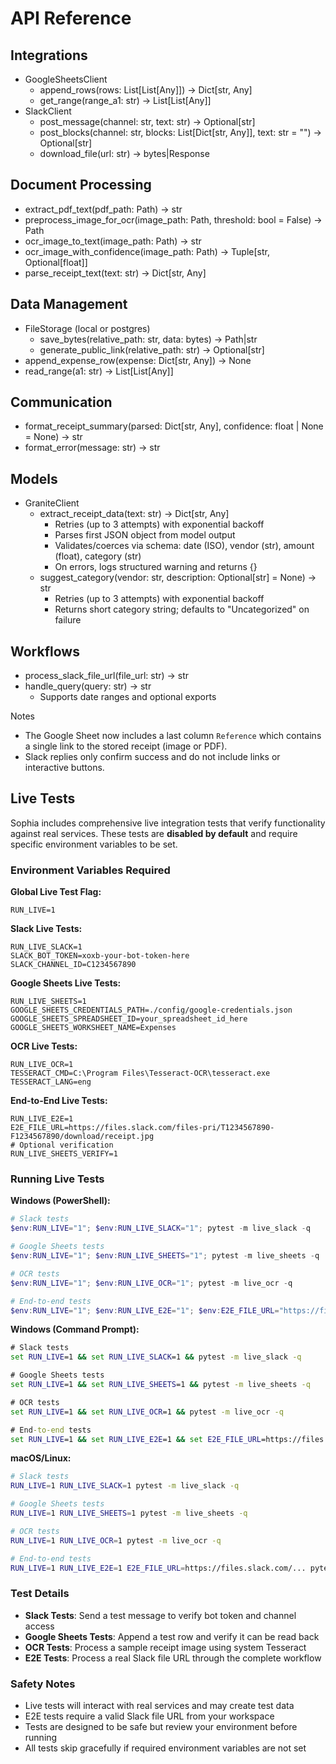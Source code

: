 # API Reference

## Integrations
- GoogleSheetsClient
  - append_rows(rows: List[List[Any]]) -> Dict[str, Any]
  - get_range(range_a1: str) -> List[List[Any]]
- SlackClient
  - post_message(channel: str, text: str) -> Optional[str]
  - post_blocks(channel: str, blocks: List[Dict[str, Any]], text: str = "") -> Optional[str]
  - download_file(url: str) -> bytes|Response

## Document Processing
- extract_pdf_text(pdf_path: Path) -> str
- preprocess_image_for_ocr(image_path: Path, threshold: bool = False) -> Path
- ocr_image_to_text(image_path: Path) -> str
- ocr_image_with_confidence(image_path: Path) -> Tuple[str, Optional[float]]
- parse_receipt_text(text: str) -> Dict[str, Any]

## Data Management
- FileStorage (local or postgres)
  - save_bytes(relative_path: str, data: bytes) -> Path|str
  - generate_public_link(relative_path: str) -> Optional[str]
- append_expense_row(expense: Dict[str, Any]) -> None
- read_range(a1: str) -> List[List[Any]]

## Communication
- format_receipt_summary(parsed: Dict[str, Any], confidence: float | None = None) -> str
- format_error(message: str) -> str

## Models
- GraniteClient
  - extract_receipt_data(text: str) -> Dict[str, Any]
    - Retries (up to 3 attempts) with exponential backoff
    - Parses first JSON object from model output
    - Validates/coerces via schema: date (ISO), vendor (str), amount (float), category (str)
    - On errors, logs structured warning and returns {}
  - suggest_category(vendor: str, description: Optional[str] = None) -> str
    - Retries (up to 3 attempts) with exponential backoff
    - Returns short category string; defaults to "Uncategorized" on failure

## Workflows
- process_slack_file_url(file_url: str) -> str
- handle_query(query: str) -> str
  - Supports date ranges and optional exports

Notes
- The Google Sheet now includes a last column `Reference` which contains a single link to the stored receipt (image or PDF).
- Slack replies only confirm success and do not include links or interactive buttons.

## Live Tests

Sophia includes comprehensive live integration tests that verify functionality against real services. These tests are **disabled by default** and require specific environment variables to be set.

### Environment Variables Required

**Global Live Test Flag:**
```
RUN_LIVE=1
```

**Slack Live Tests:**
```
RUN_LIVE_SLACK=1
SLACK_BOT_TOKEN=xoxb-your-bot-token-here
SLACK_CHANNEL_ID=C1234567890
```

**Google Sheets Live Tests:**
```
RUN_LIVE_SHEETS=1
GOOGLE_SHEETS_CREDENTIALS_PATH=./config/google-credentials.json
GOOGLE_SHEETS_SPREADSHEET_ID=your_spreadsheet_id_here
GOOGLE_SHEETS_WORKSHEET_NAME=Expenses
```

**OCR Live Tests:**
```
RUN_LIVE_OCR=1
TESSERACT_CMD=C:\Program Files\Tesseract-OCR\tesseract.exe
TESSERACT_LANG=eng
```

**End-to-End Live Tests:**
```
RUN_LIVE_E2E=1
E2E_FILE_URL=https://files.slack.com/files-pri/T1234567890-F1234567890/download/receipt.jpg
# Optional verification
RUN_LIVE_SHEETS_VERIFY=1
```

### Running Live Tests

**Windows (PowerShell):**
```powershell
# Slack tests
$env:RUN_LIVE="1"; $env:RUN_LIVE_SLACK="1"; pytest -m live_slack -q

# Google Sheets tests
$env:RUN_LIVE="1"; $env:RUN_LIVE_SHEETS="1"; pytest -m live_sheets -q

# OCR tests
$env:RUN_LIVE="1"; $env:RUN_LIVE_OCR="1"; pytest -m live_ocr -q

# End-to-end tests
$env:RUN_LIVE="1"; $env:RUN_LIVE_E2E="1"; $env:E2E_FILE_URL="https://files.slack.com/..."; pytest -m live_e2e -q
```

**Windows (Command Prompt):**
```cmd
# Slack tests
set RUN_LIVE=1 && set RUN_LIVE_SLACK=1 && pytest -m live_slack -q

# Google Sheets tests
set RUN_LIVE=1 && set RUN_LIVE_SHEETS=1 && pytest -m live_sheets -q

# OCR tests
set RUN_LIVE=1 && set RUN_LIVE_OCR=1 && pytest -m live_ocr -q

# End-to-end tests
set RUN_LIVE=1 && set RUN_LIVE_E2E=1 && set E2E_FILE_URL=https://files.slack.com/... && pytest -m live_e2e -q
```

**macOS/Linux:**
```bash
# Slack tests
RUN_LIVE=1 RUN_LIVE_SLACK=1 pytest -m live_slack -q

# Google Sheets tests
RUN_LIVE=1 RUN_LIVE_SHEETS=1 pytest -m live_sheets -q

# OCR tests
RUN_LIVE=1 RUN_LIVE_OCR=1 pytest -m live_ocr -q

# End-to-end tests
RUN_LIVE=1 RUN_LIVE_E2E=1 E2E_FILE_URL=https://files.slack.com/... pytest -m live_e2e -q
```

### Test Details

- **Slack Tests**: Send a test message to verify bot token and channel access
- **Google Sheets Tests**: Append a test row and verify it can be read back
- **OCR Tests**: Process a sample receipt image using system Tesseract
- **E2E Tests**: Process a real Slack file URL through the complete workflow

### Safety Notes

- Live tests will interact with real services and may create test data
- E2E tests require a valid Slack file URL from your workspace
- Tests are designed to be safe but review your environment before running
- All tests skip gracefully if required environment variables are not set
